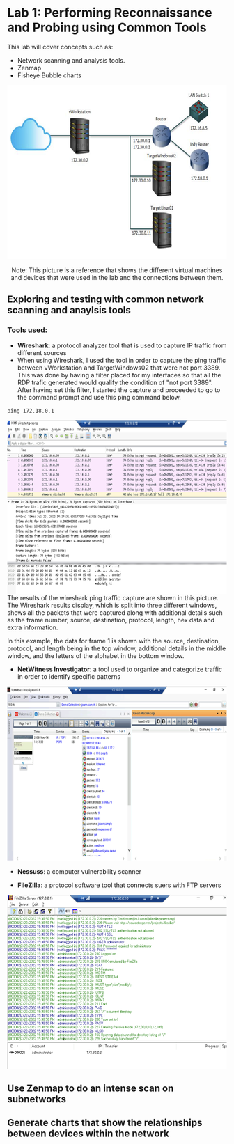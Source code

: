# Lab 1: Performing Reconnaissance and Probing using Common Tools

This lab will cover concepts such as:


* Network scanning and analysis tools.
* Zenmap
* Fisheye Bubble charts

<p align="center">
<img src = "https://github.com/Ttokkime/Lab-1/blob/main/Lab%201%20Topology.png" width="700" height="400">
</p>

<p align="center">
Note: This picture is a reference that shows the different virtual machines and devices that were used in the lab and the connections between them.
</p>

## Exploring and testing with common network scanning and anaylsis tools
### Tools used:
* **Wireshark**: a protocol analyzer tool that is used to capture IP traffic from different sources
* When using Wireshark, I used the tool in order to capture the ping traffic between vWorkstation and TargetWindows02 that were not port 3389. This was done by having a filter placed for my interfaces so that all the RDP trafic generated would qualify the condition of "not port 3389". After having set this filter, I started the capture and proceeded to go to the command prompt and use this ping command below.

```
ping 172.18.0.1
```

<img src = "https://github.com/Ttokkime/Lab-1/blob/e54321585f72cc90683a5f2ad187b58444c0747f/Ping%20Test.png" align="left" width="650" height="400">
<p align="left">
The results of the wireshark ping traffic capture are shown in this picture. The Wireshark results display, which is split into three different windows, shows all the packets that were captured along with additional details such as the frame number, source, destination, protocol, length, hex data and extra information. 
</p>

In this example, the data for frame 1 is shown with the source, destination, protocol, and length being in the top window, additional details in the middle window, and the letters of the alphabet in the bottom window. 





* **NetWitness Investigator**: a tool used to organize and categorize traffic in order to identify specific patterns  

<p align="center">
<img src = "https://github.com/Ttokkime/Lab-1/blob/5365ed4500c399194b815bca3e232a7a47a051ea/creditcards.txt%20file%20details.png" width="700" height="400">
</p>
  
* **Nessuss**: a computer vulnerability scanner




* **FileZilla**: a protocol software tool that connects suers with FTP servers
<p align="center">
<img src = "https://github.com/Ttokkime/Lab-1/blob/86bae5be59adc3448180dd12c4933f096b3eecd4/FileZilla%20logs.png" width="600" height="400">
</p>

## Use Zenmap to do an intense scan on subnetworks
## Generate charts that show the relationships between devices within the network



